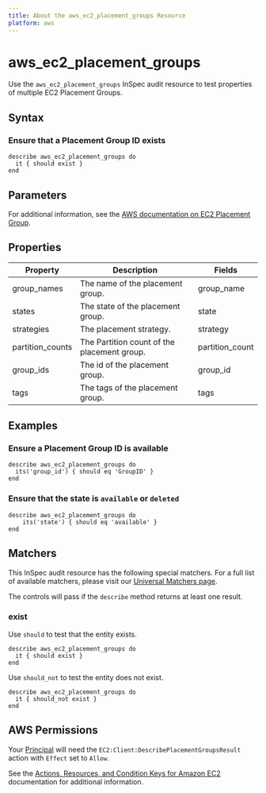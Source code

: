 ```yaml
---
title: About the aws_ec2_placement_groups Resource
platform: aws
---
```


# aws_ec2_placement_groups

Use the `aws_ec2_placement_groups` InSpec audit resource to test properties of multiple EC2 Placement Groups.

## Syntax

### Ensure that a Placement Group ID exists

    describe aws_ec2_placement_groups do
      it { should exist }
    end

## Parameters

For additional information, see the [AWS documentation on EC2 Placement Group](https://docs.aws.amazon.com/AWSCloudFormation/latest/UserGuide/aws-resource-ec2-placementgroup.html).

## Properties

| Property | Description | Fields |
| --- | --- | --- |
| group_names | The name of the placement group. | group_name |
| states | The state of the placement group. | state |
| strategies | The placement strategy. | strategy |
| partition_counts | The Partition count of the placement group. | partition_count |
| group_ids | The id of the placement group. | group_id |
| tags | The tags of the placement group. | tags |


## Examples

### Ensure a Placement Group ID is available

    describe aws_ec2_placement_groups do
      its('group_id') { should eq 'GroupID' }
    end

### Ensure that the state is `available` or `deleted`

    describe aws_ec2_placement_groups do
        its('state') { should eq 'available' }
    end

## Matchers

This InSpec audit resource has the following special matchers. For a full list of available matchers, please visit our [Universal Matchers page](https://www.inspec.io/docs/reference/matchers/).

The controls will pass if the `describe` method returns at least one result.

### exist

Use `should` to test that the entity exists.

    describe aws_ec2_placement_groups do
      it { should exist }
    end

Use `should_not` to test the entity does not exist.

    describe aws_ec2_placement_groups do
      it { should_not exist }
    end

## AWS Permissions

Your [Principal](https://docs.aws.amazon.com/IAM/latest/UserGuide/intro-structure.html#intro-structure-principal) will need the `EC2:Client:DescribePlacementGroupsResult` action with `Effect` set to `Allow`.

See the [Actions, Resources, and Condition Keys for Amazon EC2](https://docs.aws.amazon.com/IAM/latest/UserGuide/list_amazonec2.html) documentation for additional information.
